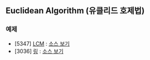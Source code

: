 ## Euclidean Algorithm (유클리드 호제법)

### 예제
- [5347] [LCM](https://www.acmicpc.net/problem/5347) : [소스 보기](https://github.com/YunSuJeong/BAEKJOON/tree/main/%EB%B0%B1%EC%A4%80/Silver/5347.%E2%80%85LCM)
- [3036] [링](https://www.acmicpc.net/problem/3036) : [소스 보기](https://github.com/YunSuJeong/BAEKJOON/tree/main/%EB%B0%B1%EC%A4%80/Silver/3036.%E2%80%85%EB%A7%81)

